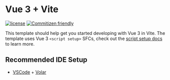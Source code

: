 # Vue 3 + Vite

[![license](https://img.shields.io/github/license/qiyoe/vite2.0-vue3.svg)](LICENSE)
[![Commitizen friendly](https://img.shields.io/badge/commitizen-friendly-brightgreen.svg)](http://commitizen.github.io/cz-cli/)

This template should help get you started developing with Vue 3 in Vite. The template uses Vue 3 `<script setup>` SFCs, check out the [script setup docs](https://v3.vuejs.org/api/sfc-script-setup.html#sfc-script-setup) to learn more.

## Recommended IDE Setup

- [VSCode](https://code.visualstudio.com/) + [Volar](https://marketplace.visualstudio.com/items?itemName=johnsoncodehk.volar)
